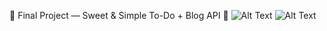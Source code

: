 🧁 Final Project — Sweet & Simple To-Do + Blog API 🍭
![Alt Text](C:\Users\Lenovo\Downloads\final-project\frontend-todo\images\frontend.png)
![Alt Text](C:\Users\Lenovo\Downloads\final-project\frontend-todo\images\light.png)
